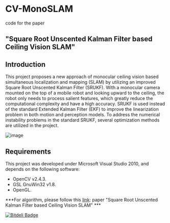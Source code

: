 CV-MonoSLAM
===========

code for the paper 

"Square Root Unscented Kalman Filter based Ceiling Vision SLAM"
------------

Introduction
------------

This project proposes a new approach of monocular ceiling vision based simultaneous localization and mapping (SLAM) by utilizing an improved Square Root Unscented Kalman Filter (SRUKF). With a monocular camera mounted on the top of a mobile robot and looking upward to the ceiling, the robot only needs to process salient features, which greatly reduce the computational complexity and have a high accuracy. SRUKF is used instead of the standard Extended Kalman Filter (EKF) to improve the linearization problem in both motion and perception models. To address the numerical instability problems in the standard SRUKF, several optimization methods are utilized in the project. 

![image](https://github.com/mejliu/CV-MonoSLAM/raw/master/MonoSLAM/Images/TurtleBot.PNG)

Requirements
---------------

This project was developed under Microsoft Visual Studio 2010, and depends on the following software:
* OpenCV v2.4.3.
* GSL GnuWin32 v1.8.
* OpenGL.

***For algorithm, please follow this [link][link]: paper "Square Root Unscented Kalman Filter based Ceiling Vision SLAM" ***

[link]:http://ieeexplore.ieee.org/xpls/abs_all.jsp?arnumber=6739701

[![Bitdeli Badge](https://d2weczhvl823v0.cloudfront.net/mejliu/cv-monoslam/trend.png)](https://bitdeli.com/free "Bitdeli Badge")
